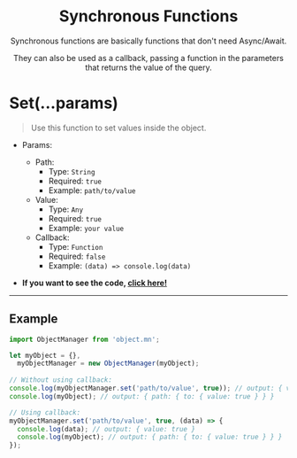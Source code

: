 <div align="center">
  <h1>Synchronous Functions</h1>
  <p>Synchronous functions are basically functions that don't need Async/Await.</p>
  <p>They can also be used as a callback, passing a function in the parameters that returns the value of the query.</p>
</div>

# Set(...params)
> Use this function to set values inside the object.

- Params:
  - Path:
    - Type: `String`
    - Required: `true`
    - Example: `path/to/value`
  - Value:
    - Type: `Any`
    - Required: `true`
    - Example: `your value`
  - Callback:
    - Type: `Function`
    - Required: `false`
    - Example: `(data) => console.log(data)`

- **If you want to see the code, [click here!](../index.js#L49)**

---

## Example
~~~javascript
import ObjectManager from 'object.mn';

let myObject = {},
  myObjectManager = new ObjectManager(myObject);
  
// Without using callback:
console.log(myObjectManager.set('path/to/value', true)); // output: { value: true }
console.log(myObject); // output: { path: { to: { value: true } } }

// Using callback:
myObjectManager.set('path/to/value', true, (data) => {
  console.log(data); // output: { value: true }
  console.log(myObject); // output: { path: { to: { value: true } } }
});
~~~
